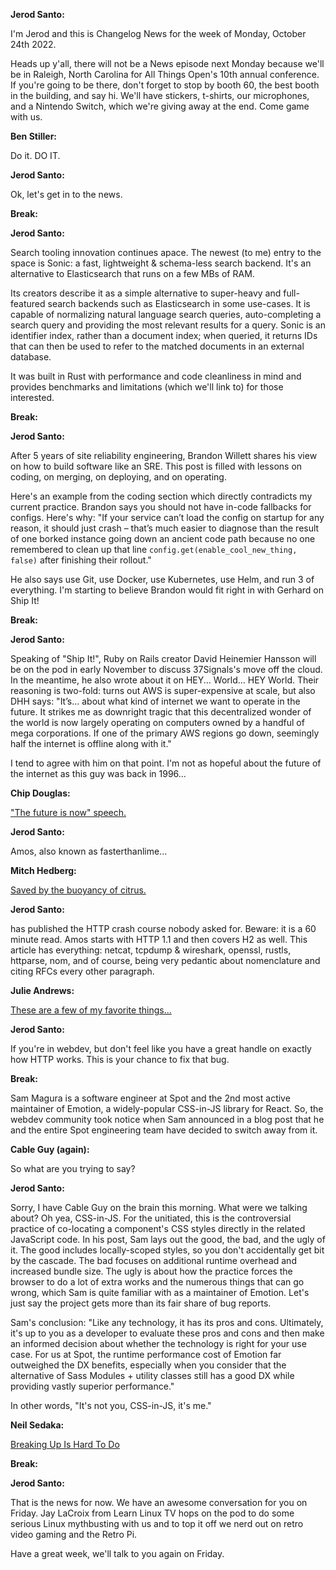 **Jerod Santo:**

I'm Jerod and this is Changelog News for the week of Monday, October 24th 2022.

Heads up y'all, there will not be a News episode next Monday because we'll be in Raleigh, North Carolina for All Things Open's 10th annual conference. If you're going to be there, don't forget to stop by booth 60, the best booth in the building, and say hi. We'll have stickers, t-shirts, our microphones, and a Nintendo Switch, which we're giving away at the end. Come game with us.

**Ben Stiller:**

Do it. DO IT.

**Jerod Santo:**

Ok, let's get in to the news.

**Break:**

**Jerod Santo:**

Search tooling innovation continues apace. The newest (to me) entry to the space is Sonic: a fast, lightweight & schema-less search backend. It's an alternative to Elasticsearch that runs on a few MBs of RAM.

Its creators describe it as a simple alternative to super-heavy and full-featured search backends such as Elasticsearch in some use-cases. It is capable of normalizing natural language search queries, auto-completing a search query and providing the most relevant results for a query. Sonic is an identifier index, rather than a document index; when queried, it returns IDs that can then be used to refer to the matched documents in an external database.

It was built in Rust with performance and code cleanliness in mind and provides benchmarks and limitations (which we'll link to) for those interested.

**Break:**

**Jerod Santo:**

After 5 years of site reliability engineering, Brandon Willett shares his view on how to build software like an SRE. This post is filled with lessons on coding, on merging, on deploying, and on operating.

Here's an example from the coding section which directly contradicts my current practice. Brandon says you should not have in-code fallbacks for configs. Here's why: "If your service can’t load the config on startup for any reason, it should just crash – that’s much easier to diagnose than the result of one borked instance going down an ancient code path because no one remembered to clean up that line `config.get(enable_cool_new_thing, false)` after finishing their rollout."

He also says use Git, use Docker, use Kubernetes, use Helm, and run 3 of everything. I'm starting to believe Brandon would fit right in with Gerhard on Ship It!

**Break:**

**Jerod Santo:**

Speaking of "Ship It!", Ruby on Rails creator David Heinemier Hansson will be on the pod in early November to discuss 37Signals's move off the cloud. In the meantime, he also wrote about it on HEY... World... HEY World. Their reasoning is two-fold: turns out AWS is super-expensive at scale, but also DHH says: "It’s... about what kind of internet we want to operate in the future. It strikes me as downright tragic that this decentralized wonder of the world is now largely operating on computers owned by a handful of mega corporations. If one of the primary AWS regions go down, seemingly half the internet is offline along with it."

I tend to agree with him on that point. I'm not as hopeful about the future of the internet as this guy was back in 1996...

**Chip Douglas:**

["The future is now" speech.](https://www.youtube.com/watch?v=w3wRvmPmUr0)

**Jerod Santo:**

Amos, also known as fasterthanlime...

**Mitch Hedberg:**

[Saved by the buoyancy of citrus.](https://www.youtube.com/watch?v=hEyna39ouDM)

**Jerod Santo:**

has published the HTTP crash course nobody asked for. Beware: it is a 60 minute read. Amos starts with HTTP 1.1 and then covers H2 as well. This article has everything: netcat, tcpdump & wireshark, openssl, rustls, httparse, nom, and of course, being very pedantic about nomenclature and citing RFCs every other paragraph.

**Julie Andrews:**

[These are a few of my favorite things...](https://www.youtube.com/watch?v=0IagRZBvLtw)

**Jerod Santo:**

If you're in webdev, but don't feel like you have a great handle on exactly how HTTP works. This is your chance to fix that bug.

**Break:**

Sam Magura is a software engineer at Spot and the 2nd most active maintainer of Emotion, a widely-popular CSS-in-JS library for React. So, the webdev community took notice when Sam announced in a blog post that he and the entire Spot engineering team have decided to switch away from it.

**Cable Guy (again):**

So what are you trying to say?

**Jerod Santo:**

Sorry, I have Cable Guy on the brain this morning. What were we talking about? Oh yea, CSS-in-JS. For the unitiated, this is the controversial practice of co-locating a component's CSS styles directly in the related JavaScript code. In his post, Sam lays out the good, the bad, and the ugly of it. The good includes locally-scoped styles, so you don't accidentally get bit by the cascade. The bad focuses on additional runtime overhead and increased bundle size. The ugly is about how the practice forces the browser to do a lot of extra works and the numerous things that can go wrong, which Sam is quite familiar with as a maintainer of Emotion. Let's just say the project gets more than its fair share of bug reports.

Sam's conclusion: "Like any technology, it has its pros and cons. Ultimately, it's up to you as a developer to evaluate these pros and cons and then make an informed decision about whether the technology is right for your use case. For us at Spot, the runtime performance cost of Emotion far outweighed the DX benefits, especially when you consider that the alternative of Sass Modules + utility classes still has a good DX while providing vastly superior performance."

In other words, "It's not you, CSS-in-JS, it's me."

**Neil Sedaka:**

[Breaking Up Is Hard To Do](https://www.youtube.com/watch?v=tbad22CKlB4)

**Break:**

**Jerod Santo:**

That is the news for now. We have an awesome conversation for you on Friday. Jay LaCroix from Learn Linux TV hops on the pod to do some serious Linux mythbusting with us and to top it off we nerd out on retro video gaming and the Retro Pi.

Have a great week, we'll talk to you again on Friday.
